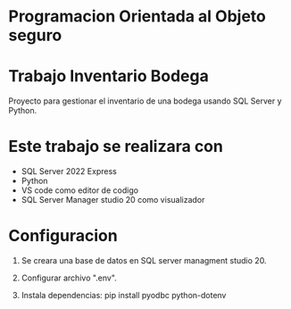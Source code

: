 # Programacion Orientada al Objeto seguro
# Trabajo Inventario Bodega 

Proyecto para gestionar el inventario de una bodega usando SQL Server y Python.

# Este trabajo se realizara con 

- SQL Server 2022 Express
- Python 
- VS code como editor de codigo
- SQL Server Manager studio 20 como visualizador 

# Configuracion

1. Se creara una base de datos en SQL server managment studio 20.

2. Configurar archivo ".env".

3. Instala dependencias: pip install pyodbc python-dotenv


